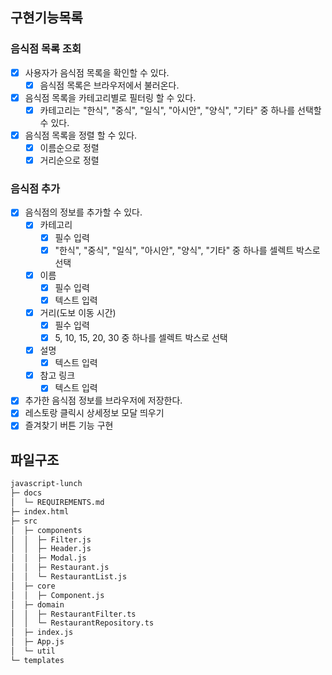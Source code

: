## 구현기능목록

### 음식점 목록 조회

- [x] 사용자가 음식점 목록을 확인할 수 있다.
  - [x] 음식점 목록은 브라우저에서 불러온다.
- [x] 음식점 목록을 카테고리별로 필터링 할 수 있다.
  - [x] 카테고리는 "한식", "중식", "일식", "아시안", "양식", "기타" 중 하나를 선택할 수 있다.
- [x] 음식점 목록을 정렬 할 수 있다.
  - [x] 이름순으로 정렬
  - [x] 거리순으로 정렬

### 음식점 추가

- [x] 음식점의 정보를 추가할 수 있다.
  - [x] 카테고리
    - [x] 필수 입력
    - [x] "한식", "중식", "일식", "아시안", "양식", "기타" 중 하나를 셀렉트 박스로 선택
  - [x] 이름
    - [x] 필수 입력
    - [x] 텍스트 입력
  - [x] 거리(도보 이동 시간)
    - [x] 필수 입력
    - [x] 5, 10, 15, 20, 30 중 하나를 셀렉트 박스로 선택
  - [x] 설명
    - [x] 텍스트 입력
  - [x] 참고 링크
    - [x] 텍스트 입력
- [x] 추가한 음식점 정보를 브라우저에 저장한다.
- [x] 레스토랑 클릭시 상세정보 모달 띄우기
- [x] 즐겨찾기 버튼 기능 구현

## 파일구조

```bash
javascript-lunch
├─ docs
│  └─ REQUIREMENTS.md
├─ index.html
├─ src
│  ├─ components
│  │  ├─ Filter.js
│  │  ├─ Header.js
│  │  ├─ Modal.js
│  │  ├─ Restaurant.js
│  │  └─ RestaurantList.js
│  ├─ core
│  │  ├─ Component.js
│  ├─ domain
│  │  ├─ RestaurantFilter.ts
│  │  └─ RestaurantRepository.ts
│  ├─ index.js
│  ├─ App.js
│  └─ util
└─ templates

```
